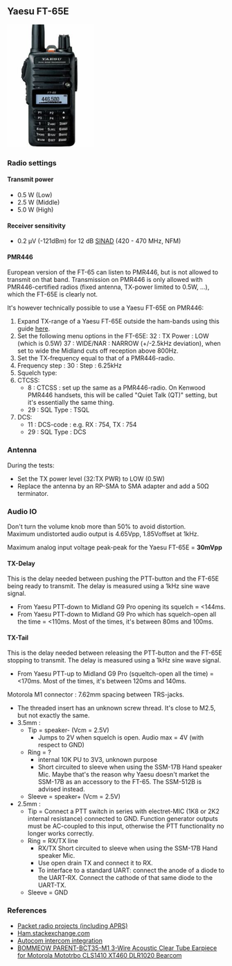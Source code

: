 ## Yaesu FT-65E
 <img src="./doc/ft-65E_product_image.jpg" alt="Yaesu FT-65E product image" style="width:200px">


### Radio settings
#### Transmit power
* 0.5 W (Low)
* 2.5 W (Middle)
* 5.0 W (High)

#### Receiver sensitivity
* 0.2 μV (-121dBm) for 12 dB [SINAD](https://en.wikipedia.org/wiki/SINAD) (420 - 470 MHz, NFM)

#### PMR446
European version of the FT-65 can listen to PMR446, but is not allowed to transmit on that band.  Transmission on PMR446 is only allowed with PMR446-certified radios (fixed antenna, TX-power limited to 0.5W, ...), which the FT-65E is clearly not.

It's however technically possible to use a Yaesu FT-65E on PMR446:

1. Expand TX-range of a Yaesu FT-65E outside the ham-bands using this guide [here](https://simonthewizard.com/2017/12/17/yaesu-ft-65-expand/).
2. Set the following menu options in the FT-65E:
    32 : TX Power : LOW (which is 0.5W)
    37 : WIDE/NAR : NARROW (+/-2.5kHz deviation), when set to wide the Midland cuts off reception above 800Hz.
3. Set the TX-frequency equal to that of a PMR446-radio.
4. Frequency step : 30 : Step : 6.25kHz
5. Squelch type:
  1. CTCSS:
     * 8 : CTCSS : set up the same as a PMR446-radio.  On Kenwood PMR446 handsets, this will be called "Quiet Talk (QT)" setting, but it's essentially the same thing.
     * 29 : SQL Type : TSQL
  2. DCS:
     * 11 : DCS-code : e.g. RX : 754, TX : 754
     * 29 : SQL Type : DCS
     
### Antenna
During the tests:
* Set the TX power level (32:TX PWR) to LOW (0.5W)
* Replace the antenna by an RP-SMA to SMA adapter and add a 50Ω terminator.

    
### Audio IO
Don't turn the volume knob more than 50% to avoid distortion.  
Maximum undistorted audio output is 4.65Vpp, 1.85Voffset at 1kHz.

Maximum analog input voltage peak-peak for the Yaesu FT-65E = **30mVpp**

#### TX-Delay
This is the delay needed between pushing the PTT-button and the FT-65E being ready to transmit.  The delay is measured using a 1kHz sine wave signal.

* From Yaesu PTT-down to Midland G9 Pro opening its squelch = <144ms.
* From Yaesu PTT-down to Midland G9 Pro which has squelch-open all the time = <110ms.  Most of the times, it's between 80ms and 100ms.

#### TX-Tail
This is the delay needed between releasing the PTT-button and the FT-65E stopping to transmit.  The delay is measured using a 1kHz sine wave signal.

* From Yaesu PTT-up to Midland G9 Pro (squeltch-open all the time) = <170ms.  Most of the times, it's between 120ms and 140ms.

Motorola M1 connector : 7.62mm spacing between TRS-jacks.
* The threaded insert has an unknown screw thread.  It's close to M2.5, but not exactly the same.
* 3.5mm : 
  * Tip = speaker- (Vcm = 2.5V)
    * Jumps to 2V when squelch is open.  Audio max = 4V (with respect to GND)
  * Ring = ?
    * internal 10K PU to 3V3, unknown purpose
    * Short circuited to sleeve when using the SSM-17B Hand speaker Mic. Maybe that's the reason why Yaesu doesn't market the SSM-17B as an accessory to the FT-65.  The SSM-512B is advised instead.
  * Sleeve = speaker+ (Vcm = 2.5V)
* 2.5mm : 
  * Tip = Connect a PTT switch in series with electret-MIC (1K8 or 2K2 internal resistance) connected to GND.  Function generator outputs must be AC-coupled to this input, otherwise the PTT functionality no longer works correctly.
  * Ring = RX/TX line
    * RX/TX Short circuited to sleeve when using the SSM-17B Hand speaker Mic.
    * Use open drain TX and connect it to RX.  
    * To interface to a standard UART: connect the anode of a diode to the UART-RX. Connect the cathode of that same diode to the UART-TX. 
  * Sleeve = GND
    
### References
* [Packet radio projects (including APRS)](https://sites.google.com/site/rio4br/Home/aprs)
* [Ham.stackexchange.com](https://ham.stackexchange.com/questions/11776/what-is-the-external-mic-speaker-pinout-for-the-yaesu-ft-4xr-ft-65r-ft-25r)
* [Autocom intercom integration](http://largiader.com/electric/autocom.html)
* [BOMMEOW PARENT-BCT35-M1 3-Wire Acoustic Clear Tube Earpiece for Motorola Mototrbo CLS1410 XT460 DLR1020 Bearcom](https://www.bommeow.com/products/bommeow-parent-bct35-m1-3-wire-acoustic-clear-tube-earpiece-for-motorola-mototrbo-cls1410-xt460-dlr1020-bearcom)